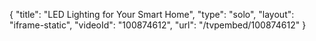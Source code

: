 {
    "title": "LED Lighting for Your Smart Home",
    "type": "solo",
    "layout": "iframe-static",
    "videoId": "100874612",
    "url": "\/tvpembed\/100874612"
}